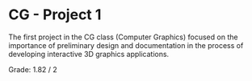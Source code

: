 # CG - Project 1

The first project in the CG class (Computer Graphics) focused on the importance of preliminary design and documentation in the process of developing interactive 3D graphics applications.

Grade: 1.82 / 2